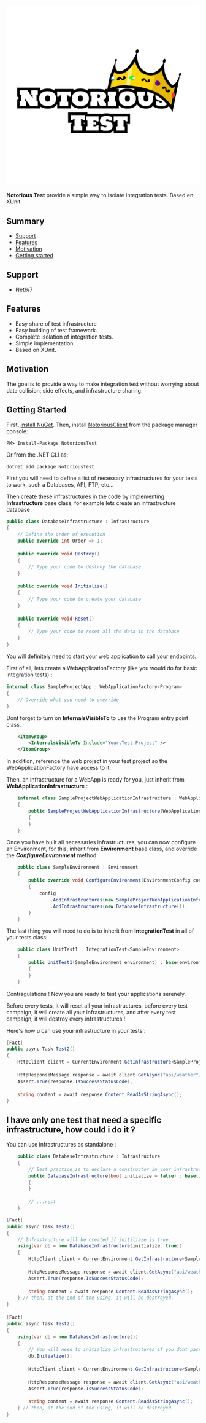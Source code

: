 ## ![Logo](./Documentation/Images/NotoriousTest.png)

**Notorious Test** provide a simple way to isolate integration tests. Based en XUnit.

## Summary

- [Support](#support)
- [Features](#features)
- [Motivation](#motivation)
- [Getting started](#getting-started)

## Support

- Net6/7

## Features

- Easy share of test infrastructure
- Easy building of test framework.
- Complete isolation of integration tests.
- Simple implementation.
- Based on XUnit.

## Motivation

The goal is to provide a way to make integration test without worrying about data collision, side effects, and infrastructure sharing.

## Getting Started

First, [install NuGet](http://docs.nuget.org/docs/start-here/installing-nuget). Then, install [NotoriousClient](https://www.nuget.org/packages/NotoriousTest/) from the package manager console:

```
PM> Install-Package NotoriousTest
```

Or from the .NET CLI as:

```
dotnet add package NotoriousTest
```

First you will need to define a list of necessary infrastructures for your tests to work, such a Databases, API, FTP, etc...

Then create these infrastructures in the code by implementing **Infrastructure** base class, for example lets create an infrastructure database :

```csharp
public class DatabaseInfrastructure : Infrastructure
{
    // Define the order of execution
    public override int Order => 1;

    public override void Destroy()
    {
        // Type your code to destroy the database
    }

    public override void Initialize()
    {
        // Type your code to create your database
    }

    public override void Reset()
    {
        // Type your code to reset all the data in the database
    }
}
```

You will definitely need to start your web application to call your endpoints.

First of all, lets create a WebApplicationFactory (like you would do for basic integration tests) :

```csharp
internal class SampleProjectApp : WebApplicationFactory<Program>
{
    // Override what you need to override
}
```

Dont forget to turn on **InternalsVisibleTo** to use the Program entry point class.

```xml
	<ItemGroup>
		<InternalsVisibleTo Include="Your.Test.Project" />
	</ItemGroup>
```

In addition, reference the web project in your test project so the WebApplicationFactory have access to it.

Then, an infrastructure for a WebApp is ready for you, just inherit from **WebApplicationInfrastructure** :

```csharp
    internal class SampleProjectWebApplicationInfrastructure : WebApplicationInfrastructure<Program>
    {
        public SampleProjectWebApplicationInfrastructure(WebApplicationFactory<Program> webApplicationFactory) : base(webApplicationFactory)
        {
        }
    }
```

Once you have built all necessaries infrastructures, you can now configure an Environment, for this, inherit from **Environment** base class, and override the **_ConfigureEnvironment_** method:

```csharp
    public class SampleEnvironment : Environment
    {
        public override void ConfigureEnvironment(EnvironmentConfig config)
        {
            config
                .AddInfrastructures(new SampleProjectWebApplicationInfrastructure(new SampleProjectApp()))
                .AddInfrastructures(new DatabaseInfrastructure());
        }
    }
```

The last thing you will need to do is to inherit from **IntegrationTest** in all of your tests class:

```csharp
    public class UnitTest1 : IntegrationTest<SampleEnvironment>
    {
        public UnitTest1(SampleEnvironment environment) : base(environment)
        {
        }
    }
```

Contragulations ! Now you are ready to test your applications serenely.

Before every tests, it will reset all your infrastructures, before every test campaign, it will create all your infrastructures, and after every test campaign, it will destroy every infrastructures !

Here's how u can use your infrastructure in your tests :

```csharp
[Fact]
public async Task Test2()
{
    HttpClient client = CurrentEnvironment.GetInfrastructure<SampleProjectWebApplicationInfrastructure>().HttpClient;

    HttpResponseMessage response = await client.GetAsync("api/weather");
    Assert.True(response.IsSuccessStatusCode);

    string content = await response.Content.ReadAsStringAsync();
}
```

## I have only one test that need a specific infrastructure, how could i do it ?

You can use infrastructures as standalone :

```csharp
    public class DatabaseInfrastructure : Infrastructure
    {
        // Best practice is to declare a constructor in your infrastructure.
        public DatabaseInfrastructure(bool initialize = false) : base(initialize)
        {
        }

        // ...rest
    }
```

```csharp
[Fact]
public async Task Test2()
{
    // Infrastructure will be created if initiliaze is true.
    using(var db = new DatabaseInfrastructure(initialize: true))
    {
        HttpClient client = CurrentEnvironment.GetInfrastructure<SampleProjectWebApplicationInfrastructure>().HttpClient;

        HttpResponseMessage response = await client.GetAsync("api/weather");
        Assert.True(response.IsSuccessStatusCode);

        string content = await response.Content.ReadAsStringAsync();
    } // then, at the end of the using, it will be destroyed.
}

[Fact]
public async Task Test2()
{
    using(var db = new DatabaseInfrastructure())
    {
        // You will need to initialize infrastructures if you dont pass initiliaze = true;
        db.Initialize();

        HttpClient client = CurrentEnvironment.GetInfrastructure<SampleProjectWebApplicationInfrastructure>().HttpClient;

        HttpResponseMessage response = await client.GetAsync("api/weather");
        Assert.True(response.IsSuccessStatusCode);

        string content = await response.Content.ReadAsStringAsync();
    } // then, at the end of the using, it will be destroyed.
}

```
